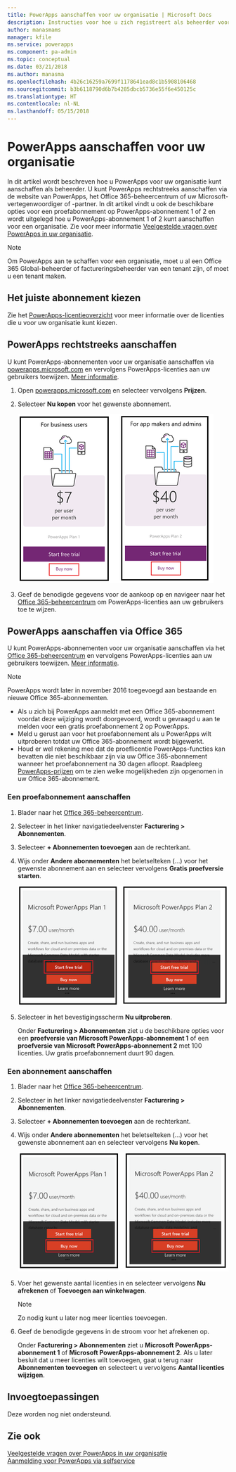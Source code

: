 ```yaml
---
title: PowerApps aanschaffen voor uw organisatie | Microsoft Docs
description: Instructies voor hoe u zich registreert als beheerder voor PowerApps.
author: manasmams
manager: kfile
ms.service: powerapps
ms.component: pa-admin
ms.topic: conceptual
ms.date: 03/21/2018
ms.author: manasma
ms.openlocfilehash: 4b26c16259a7699f1178641ead8c1b5908106468
ms.sourcegitcommit: b3b6118790d6b7b4285dbcb5736e55f6e450125c
ms.translationtype: HT
ms.contentlocale: nl-NL
ms.lasthandoff: 05/15/2018
---
```

# <a name="purchase-powerapps-for-your-organization"></a>PowerApps aanschaffen voor uw organisatie
In dit artikel wordt beschreven hoe u PowerApps voor uw organisatie kunt aanschaffen als beheerder. U kunt PowerApps rechtstreeks aanschaffen via de website van PowerApps, het Office 365-beheercentrum of uw Microsoft-vertegenwoordiger of -partner. In dit artikel vindt u ook de beschikbare opties voor een proefabonnement op PowerApps-abonnement 1 of 2 en wordt uitgelegd hoe u PowerApps-abonnement 1 of 2 kunt aanschaffen voor een organisatie. Zie voor meer informatie [Veelgestelde vragen over PowerApps in uw organisatie](signup-question-and-answer.md).

> [!NOTE]
>   Om PowerApps aan te schaffen voor een organisatie, moet u al een Office 365 Global-beheerder of factureringsbeheerder van een tenant zijn, of moet u een tenant maken.

## <a name="choosing-the-right-plan"></a>Het juiste abonnement kiezen
Zie het [PowerApps-licentieoverzicht](pricing-billing-skus.md) voor meer informatie over de licenties die u voor uw organisatie kunt kiezen.

## <a name="purchase-powerapps-directly"></a>PowerApps rechtstreeks aanschaffen
U kunt PowerApps-abonnementen voor uw organisatie aanschaffen via [powerapps.microsoft.com][4] en vervolgens PowerApps-licenties aan uw gebruikers toewijzen. [Meer informatie][5].

1. Open [powerapps.microsoft.com][4] en selecteer vervolgens **Prijzen**.

2. Selecteer **Nu kopen** voor het gewenste abonnement.

    ![](./media/signup-for-powerapps-admin/buy-now.png)

3. Geef de benodigde gegevens voor de aankoop op en navigeer naar het [Office 365-beheercentrum][6] om PowerApps-licenties aan uw gebruikers toe te wijzen.

## <a name="get-powerapps-through-office-365"></a>PowerApps aanschaffen via Office 365
U kunt PowerApps-abonnementen voor uw organisatie aanschaffen via het [Office 365-beheercentrum][6] en vervolgens PowerApps-licenties aan uw gebruikers toewijzen. [Meer informatie][5].

> [!NOTE]
> PowerApps wordt later in november 2016 toegevoegd aan bestaande en nieuwe Office 365-abonnementen.
>
> * Als u zich bij PowerApps aanmeldt met een Office 365-abonnement voordat deze wijziging wordt doorgevoerd, wordt u gevraagd u aan te melden voor een gratis proefabonnement 2 op PowerApps.
> * Meld u gerust aan voor het proefabonnement als u PowerApps wilt uitproberen totdat uw Office 365-abonnement wordt bijgewerkt.  
> * Houd er wel rekening mee dat de proeflicentie PowerApps-functies kan bevatten die niet beschikbaar zijn via uw Office 365-abonnement wanneer het proefabonnement na 30 dagen afloopt.  Raadpleeg [PowerApps-prijzen][2] om te zien welke mogelijkheden zijn opgenomen in uw Office 365-abonnement.


### <a name="purchase-a-subscription-trial"></a>Een proefabonnement aanschaffen
1. Blader naar het [Office 365-beheercentrum][6].

2. Selecteer in het linker navigatiedeelvenster **Facturering > Abonnementen**.

3. Selecteer **+ Abonnementen toevoegen** aan de rechterkant.

4. Wijs onder **Andere abonnementen** het beletselteken (...) voor het gewenste abonnement aan en selecteer vervolgens **Gratis proefversie starten**.

    ![](./media/signup-for-powerapps-admin/admin-purchase-trial.png)

5. Selecteer in het bevestigingsscherm **Nu uitproberen**.

    Onder **Facturering > Abonnementen** ziet u de beschikbare opties voor een **proefversie van Microsoft PowerApps-abonnement 1** of een **proefversie van Microsoft PowerApps-abonnement 2** met 100 licenties. Uw gratis proefabonnement duurt 90 dagen.

### <a name="purchase-a-subscription"></a>Een abonnement aanschaffen
1. Blader naar het [Office 365-beheercentrum][6].

2. Selecteer in het linker navigatiedeelvenster **Facturering > Abonnementen**.

3. Selecteer **+ Abonnementen toevoegen** aan de rechterkant.

4. Wijs onder **Andere abonnementen** het beletselteken (...) voor het gewenste abonnement aan en selecteer vervolgens **Nu kopen**.

    ![](./media/signup-for-powerapps-admin/admin-purchase-paid.png)

5. Voer het gewenste aantal licenties in en selecteer vervolgens **Nu afrekenen** of **Toevoegen aan winkelwagen**.

   > [!NOTE]
   > Zo nodig kunt u later nog meer licenties toevoegen.


6. Geef de benodigde gegevens in de stroom voor het afrekenen op.

    Onder **Facturering > Abonnementen** ziet u **Microsoft PowerApps-abonnement 1** of **Microsoft PowerApps-abonnement 2**. Als u later besluit dat u meer licenties wilt toevoegen, gaat u terug naar **Abonnementen toevoegen** en selecteert u vervolgens **Aantal licenties wijzigen**.

## <a name="add-ons"></a>Invoegtoepassingen
Deze worden nog niet ondersteund.

## <a name="see-also"></a>Zie ook
[Veelgestelde vragen over PowerApps in uw organisatie](signup-question-and-answer.md)  
[Aanmelding voor PowerApps via selfservice](../maker/signup-for-powerapps.md)  

<!--Reference links in article-->
[1]: http://go.microsoft.com/fwlink/p/?LinkId=715583
[2]: http://go.microsoft.com/fwlink/p/?LinkId=708209
[4]: https://go.microsoft.com/fwlink/?linkid=832551
[5]: https://support.office.com/article/997596b5-4173-4627-b915-36abac6786dc
[6]: https://portal.office.com/admin/default.aspx
